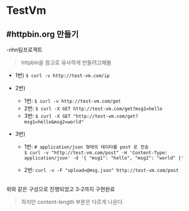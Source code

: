 # TestVm

#httpbin.org 만들기
---
-nhn팀프로젝트

> httpbin을 참고로 유사하게 만들려고해봄
 

+ 1번)
``` $ curl -v http://test-vm.com/ip ```

+ 2번)
  - 1번:
``` $ curl -v http://test-vm.com/get ```
  - 2번: ```$ curl -X GET http://test-vm.com/get?msg1=hello ```
  - 3번: ```$ curl -X GET "http://test-vm.com/get?msg1=hello&msg2=world"```

+ 3번)
  - 1번: ```# application/json 형태의 데이타를 post 로 전송```<br>
```$ curl -v "http://test-vm.com/post" -H 'Content-Type: application/json' -d '{ "msg1": "hello", "msg2": "world" }'```

  - 2번: ```curl -v -F "upload=@msg.json" http://test-vm.com/post```

<br>
위와 같은 구성으로 진행되었고 3-2까지 구현완료

> 하지만 content-length 부분은 다르게 나온다.
